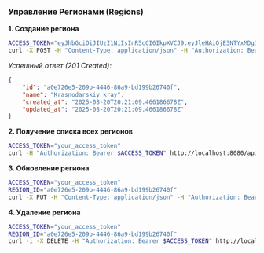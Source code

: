 ### Управление Регионами (Regions)

**1. Создание региона**

```bash
ACCESS_TOKEN="eyJhbGciOiJIUzI1NiIsInR5cCI6IkpXVCJ9.eyJleHAiOjE3NTYxMDg3MDQsImlhdCI6MTc1NjA3OTkwNCwic3ViIjoiY2YzMGU1NzAtMDhkNS00NjY1LWE3NjYtZTc4ZmQ2YWZmMGU5In0.nAZMy5d_rh-KhhsNvNRLIFOkuXSDrRLahvCE_SxIBUc"
curl -X POST -H "Content-Type: application/json" -H "Authorization: Bearer $ACCESS_TOKEN" -d '{"name": "Krasnodarskiy kray"}' http://localhost:8080/api/v1/farm/regions
```

*Успешный ответ (201 Created):*
```json
{
    "id": "a0e726e5-209b-4446-86a9-bd199b26740f",
    "name": "Krasnodarskiy kray",
    "created_at": "2025-08-20T20:21:09.466186678Z",
    "updated_at": "2025-08-20T20:21:09.466186678Z"
}
```

**2. Получение списка всех регионов**

```bash
ACCESS_TOKEN="your_access_token"
curl -H "Authorization: Bearer $ACCESS_TOKEN" http://localhost:8080/api/v1/farm/regions
```

**3. Обновление региона**

```bash
ACCESS_TOKEN="your_access_token"
REGION_ID="a0e726e5-209b-4446-86a9-bd199b26740f"
curl -X PUT -H "Content-Type: application/json" -H "Authorization: Bearer $ACCESS_TOKEN" -d '{"name": "Tambovskaya oblast"}' http://localhost:8080/api/v1/farm/regions/$REGION_ID
```

**4. Удаление региона**

```bash
ACCESS_TOKEN="your_access_token"
REGION_ID="a0e726e5-209b-4446-86a9-bd199b26740f"
curl -i -X DELETE -H "Authorization: Bearer $ACCESS_TOKEN" http://localhost:8080/api/v1/farm/regions/$REGION_ID
```
